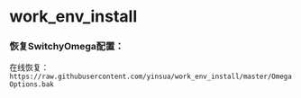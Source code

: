 # work_env_install
### 恢复SwitchyOmega配置：
在线恢复：
`https://raw.githubusercontent.com/yinsua/work_env_install/master/OmegaOptions.bak`
